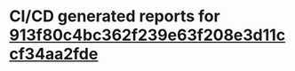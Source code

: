 # CI/CD generated reports for [913f80c4bc362f239e63f208e3d11ccf34aa2fde](https://github.com/hydephp/develop/commit/913f80c4bc362f239e63f208e3d11ccf34aa2fde)
